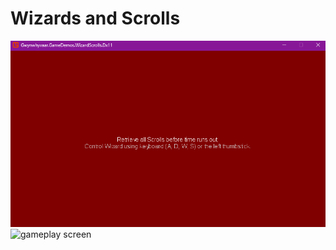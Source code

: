 # Wizards and Scrolls

![start screen](./images/start_screen.png "Start Screen")
![gameplay screen](./images/gameplay.png.png "Gameplay Screen")
